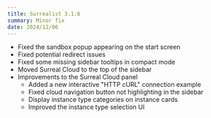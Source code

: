 ```yaml
---
title: Surrealist 3.1.6
summary: Minor fix
date: 2024/12/06
---
```


- Fixed the sandbox popup appearing on the start screen
- Fixed potential redirect issues
- Fixed some missing sidebar tooltips in compact mode
- Moved Surreal Cloud to the top of the sidebar
- Improvements to the Surreal Cloud panel
	- Added a new interactive "HTTP cURL" connection example
	- Fixed cloud navigation button not highlighting in the sidebar
	- Display instance type categories on instance cards
	- Improved the instance type selection UI